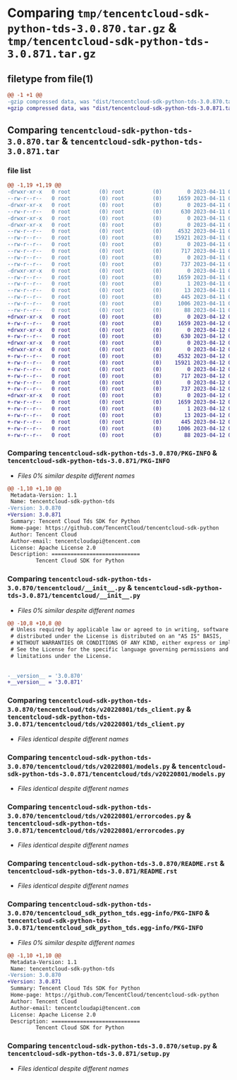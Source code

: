 # Comparing `tmp/tencentcloud-sdk-python-tds-3.0.870.tar.gz` & `tmp/tencentcloud-sdk-python-tds-3.0.871.tar.gz`

## filetype from file(1)

```diff
@@ -1 +1 @@
-gzip compressed data, was "dist/tencentcloud-sdk-python-tds-3.0.870.tar", last modified: Tue Apr 11 03:55:11 2023, max compression
+gzip compressed data, was "dist/tencentcloud-sdk-python-tds-3.0.871.tar", last modified: Wed Apr 12 00:43:03 2023, max compression
```

## Comparing `tencentcloud-sdk-python-tds-3.0.870.tar` & `tencentcloud-sdk-python-tds-3.0.871.tar`

### file list

```diff
@@ -1,19 +1,19 @@
-drwxr-xr-x   0 root         (0) root         (0)        0 2023-04-11 03:55:11.000000 tencentcloud-sdk-python-tds-3.0.870/
--rw-r--r--   0 root         (0) root         (0)     1659 2023-04-11 03:55:11.000000 tencentcloud-sdk-python-tds-3.0.870/PKG-INFO
-drwxr-xr-x   0 root         (0) root         (0)        0 2023-04-11 03:55:11.000000 tencentcloud-sdk-python-tds-3.0.870/tencentcloud/
--rw-r--r--   0 root         (0) root         (0)      630 2023-04-11 03:55:11.000000 tencentcloud-sdk-python-tds-3.0.870/tencentcloud/__init__.py
-drwxr-xr-x   0 root         (0) root         (0)        0 2023-04-11 03:55:11.000000 tencentcloud-sdk-python-tds-3.0.870/tencentcloud/tds/
-drwxr-xr-x   0 root         (0) root         (0)        0 2023-04-11 03:55:11.000000 tencentcloud-sdk-python-tds-3.0.870/tencentcloud/tds/v20220801/
--rw-r--r--   0 root         (0) root         (0)     4532 2023-04-11 03:55:11.000000 tencentcloud-sdk-python-tds-3.0.870/tencentcloud/tds/v20220801/tds_client.py
--rw-r--r--   0 root         (0) root         (0)    15921 2023-04-11 03:55:11.000000 tencentcloud-sdk-python-tds-3.0.870/tencentcloud/tds/v20220801/models.py
--rw-r--r--   0 root         (0) root         (0)        0 2023-04-11 03:55:11.000000 tencentcloud-sdk-python-tds-3.0.870/tencentcloud/tds/v20220801/__init__.py
--rw-r--r--   0 root         (0) root         (0)      717 2023-04-11 03:55:11.000000 tencentcloud-sdk-python-tds-3.0.870/tencentcloud/tds/v20220801/errorcodes.py
--rw-r--r--   0 root         (0) root         (0)        0 2023-04-11 03:55:11.000000 tencentcloud-sdk-python-tds-3.0.870/tencentcloud/tds/__init__.py
--rw-r--r--   0 root         (0) root         (0)      737 2023-04-11 03:55:11.000000 tencentcloud-sdk-python-tds-3.0.870/README.rst
-drwxr-xr-x   0 root         (0) root         (0)        0 2023-04-11 03:55:11.000000 tencentcloud-sdk-python-tds-3.0.870/tencentcloud_sdk_python_tds.egg-info/
--rw-r--r--   0 root         (0) root         (0)     1659 2023-04-11 03:55:11.000000 tencentcloud-sdk-python-tds-3.0.870/tencentcloud_sdk_python_tds.egg-info/PKG-INFO
--rw-r--r--   0 root         (0) root         (0)        1 2023-04-11 03:55:11.000000 tencentcloud-sdk-python-tds-3.0.870/tencentcloud_sdk_python_tds.egg-info/dependency_links.txt
--rw-r--r--   0 root         (0) root         (0)       13 2023-04-11 03:55:11.000000 tencentcloud-sdk-python-tds-3.0.870/tencentcloud_sdk_python_tds.egg-info/top_level.txt
--rw-r--r--   0 root         (0) root         (0)      445 2023-04-11 03:55:11.000000 tencentcloud-sdk-python-tds-3.0.870/tencentcloud_sdk_python_tds.egg-info/SOURCES.txt
--rw-r--r--   0 root         (0) root         (0)     1006 2023-04-11 03:55:11.000000 tencentcloud-sdk-python-tds-3.0.870/setup.py
--rw-r--r--   0 root         (0) root         (0)       88 2023-04-11 03:55:11.000000 tencentcloud-sdk-python-tds-3.0.870/setup.cfg
+drwxr-xr-x   0 root         (0) root         (0)        0 2023-04-12 00:43:03.000000 tencentcloud-sdk-python-tds-3.0.871/
+-rw-r--r--   0 root         (0) root         (0)     1659 2023-04-12 00:43:03.000000 tencentcloud-sdk-python-tds-3.0.871/PKG-INFO
+drwxr-xr-x   0 root         (0) root         (0)        0 2023-04-12 00:43:03.000000 tencentcloud-sdk-python-tds-3.0.871/tencentcloud/
+-rw-r--r--   0 root         (0) root         (0)      630 2023-04-12 00:43:03.000000 tencentcloud-sdk-python-tds-3.0.871/tencentcloud/__init__.py
+drwxr-xr-x   0 root         (0) root         (0)        0 2023-04-12 00:43:03.000000 tencentcloud-sdk-python-tds-3.0.871/tencentcloud/tds/
+drwxr-xr-x   0 root         (0) root         (0)        0 2023-04-12 00:43:03.000000 tencentcloud-sdk-python-tds-3.0.871/tencentcloud/tds/v20220801/
+-rw-r--r--   0 root         (0) root         (0)     4532 2023-04-12 00:43:03.000000 tencentcloud-sdk-python-tds-3.0.871/tencentcloud/tds/v20220801/tds_client.py
+-rw-r--r--   0 root         (0) root         (0)    15921 2023-04-12 00:43:03.000000 tencentcloud-sdk-python-tds-3.0.871/tencentcloud/tds/v20220801/models.py
+-rw-r--r--   0 root         (0) root         (0)        0 2023-04-12 00:43:03.000000 tencentcloud-sdk-python-tds-3.0.871/tencentcloud/tds/v20220801/__init__.py
+-rw-r--r--   0 root         (0) root         (0)      717 2023-04-12 00:43:03.000000 tencentcloud-sdk-python-tds-3.0.871/tencentcloud/tds/v20220801/errorcodes.py
+-rw-r--r--   0 root         (0) root         (0)        0 2023-04-12 00:43:03.000000 tencentcloud-sdk-python-tds-3.0.871/tencentcloud/tds/__init__.py
+-rw-r--r--   0 root         (0) root         (0)      737 2023-04-12 00:43:03.000000 tencentcloud-sdk-python-tds-3.0.871/README.rst
+drwxr-xr-x   0 root         (0) root         (0)        0 2023-04-12 00:43:03.000000 tencentcloud-sdk-python-tds-3.0.871/tencentcloud_sdk_python_tds.egg-info/
+-rw-r--r--   0 root         (0) root         (0)     1659 2023-04-12 00:43:03.000000 tencentcloud-sdk-python-tds-3.0.871/tencentcloud_sdk_python_tds.egg-info/PKG-INFO
+-rw-r--r--   0 root         (0) root         (0)        1 2023-04-12 00:43:03.000000 tencentcloud-sdk-python-tds-3.0.871/tencentcloud_sdk_python_tds.egg-info/dependency_links.txt
+-rw-r--r--   0 root         (0) root         (0)       13 2023-04-12 00:43:03.000000 tencentcloud-sdk-python-tds-3.0.871/tencentcloud_sdk_python_tds.egg-info/top_level.txt
+-rw-r--r--   0 root         (0) root         (0)      445 2023-04-12 00:43:03.000000 tencentcloud-sdk-python-tds-3.0.871/tencentcloud_sdk_python_tds.egg-info/SOURCES.txt
+-rw-r--r--   0 root         (0) root         (0)     1006 2023-04-12 00:43:03.000000 tencentcloud-sdk-python-tds-3.0.871/setup.py
+-rw-r--r--   0 root         (0) root         (0)       88 2023-04-12 00:43:03.000000 tencentcloud-sdk-python-tds-3.0.871/setup.cfg
```

### Comparing `tencentcloud-sdk-python-tds-3.0.870/PKG-INFO` & `tencentcloud-sdk-python-tds-3.0.871/PKG-INFO`

 * *Files 0% similar despite different names*

```diff
@@ -1,10 +1,10 @@
 Metadata-Version: 1.1
 Name: tencentcloud-sdk-python-tds
-Version: 3.0.870
+Version: 3.0.871
 Summary: Tencent Cloud Tds SDK for Python
 Home-page: https://github.com/TencentCloud/tencentcloud-sdk-python
 Author: Tencent Cloud
 Author-email: tencentcloudapi@tencent.com
 License: Apache License 2.0
 Description: ============================
         Tencent Cloud SDK for Python
```

### Comparing `tencentcloud-sdk-python-tds-3.0.870/tencentcloud/__init__.py` & `tencentcloud-sdk-python-tds-3.0.871/tencentcloud/__init__.py`

 * *Files 0% similar despite different names*

```diff
@@ -10,8 +10,8 @@
 # Unless required by applicable law or agreed to in writing, software
 # distributed under the License is distributed on an "AS IS" BASIS,
 # WITHOUT WARRANTIES OR CONDITIONS OF ANY KIND, either express or implied.
 # See the License for the specific language governing permissions and
 # limitations under the License.
 
 
-__version__ = '3.0.870'
+__version__ = '3.0.871'
```

### Comparing `tencentcloud-sdk-python-tds-3.0.870/tencentcloud/tds/v20220801/tds_client.py` & `tencentcloud-sdk-python-tds-3.0.871/tencentcloud/tds/v20220801/tds_client.py`

 * *Files identical despite different names*

### Comparing `tencentcloud-sdk-python-tds-3.0.870/tencentcloud/tds/v20220801/models.py` & `tencentcloud-sdk-python-tds-3.0.871/tencentcloud/tds/v20220801/models.py`

 * *Files identical despite different names*

### Comparing `tencentcloud-sdk-python-tds-3.0.870/tencentcloud/tds/v20220801/errorcodes.py` & `tencentcloud-sdk-python-tds-3.0.871/tencentcloud/tds/v20220801/errorcodes.py`

 * *Files identical despite different names*

### Comparing `tencentcloud-sdk-python-tds-3.0.870/README.rst` & `tencentcloud-sdk-python-tds-3.0.871/README.rst`

 * *Files identical despite different names*

### Comparing `tencentcloud-sdk-python-tds-3.0.870/tencentcloud_sdk_python_tds.egg-info/PKG-INFO` & `tencentcloud-sdk-python-tds-3.0.871/tencentcloud_sdk_python_tds.egg-info/PKG-INFO`

 * *Files 0% similar despite different names*

```diff
@@ -1,10 +1,10 @@
 Metadata-Version: 1.1
 Name: tencentcloud-sdk-python-tds
-Version: 3.0.870
+Version: 3.0.871
 Summary: Tencent Cloud Tds SDK for Python
 Home-page: https://github.com/TencentCloud/tencentcloud-sdk-python
 Author: Tencent Cloud
 Author-email: tencentcloudapi@tencent.com
 License: Apache License 2.0
 Description: ============================
         Tencent Cloud SDK for Python
```

### Comparing `tencentcloud-sdk-python-tds-3.0.870/setup.py` & `tencentcloud-sdk-python-tds-3.0.871/setup.py`

 * *Files identical despite different names*

